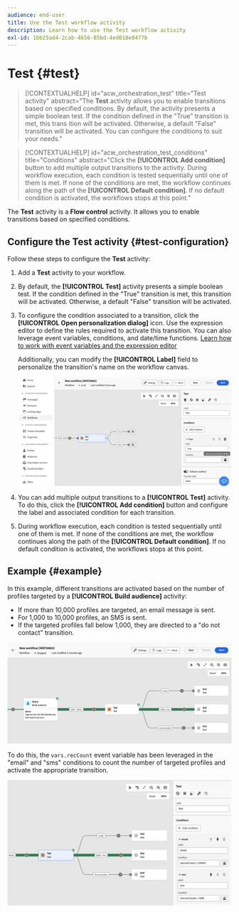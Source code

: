 ```yaml
---
audience: end-user
title: Use the Test workflow activity
description: Learn how to use the Test workflow activity
exl-id: 1bb25ad4-2cab-4656-85bd-4ed018e8477b
---
```

# Test {#test}

>[!CONTEXTUALHELP]
>id="acw_orchestration_test"
>title="Test activity"
>abstract="The **Test** activity allows you to enable transitions based on specified conditions. By default, the activity presents a simple boolean test. If the condition defined in the "True" transition is met, this trans ition will be activated. Otherwise, a default "False" transition will be activated. You can configure the conditions to suit your needs."

>[!CONTEXTUALHELP]
>id="acw_orchestration_test_conditions"
>title="Conditions"
>abstract="Click the **[!UICONTROL Add condition]** button to add multiple output transitions to the activity. During workflow execution, each condition is tested sequentially until one of them is met. If none of the conditions are met, the workflow continues along the path of the **[!UICONTROL Default condition]**. If no default condition is activated, the workflows stops at this point."

The **Test** activity is a **Flow control** activity. It allows you to enable transitions based on specified conditions.

## Configure the Test activity {#test-configuration}

Follow these steps to configure the **Test** activity:

1. Add a **Test** activity to your workflow.

1. By default, the **[!UICONTROL Test]** activity presents a simple boolean test. If the condition defined in the "True" transition is met, this transition will be activated. Otherwise, a default "False" transition will be activated.

1. To configure the condition associated to a transition, click the **[!UICONTROL Open personalization dialog]** icon. Use the expression editor to define the rules required to activate this transition. You can also leverage event variables, conditions, and date/time functions. [Learn how to work with event variables and the expression editor](../event-variables.md)

    Additionally, you can modify the **[!UICONTROL Label]** field to personalize the transition's name on the workflow canvas.

    ![](../assets/workflow-test-default.png)

1. You can add multiple output transitions to a **[!UICONTROL Test]** activity. To do this, click the **[!UICONTROL Add condition]** button and configure the label and associated condition for each transition.

1. During workflow execution, each condition is tested sequentially until one of them is met. If none of the conditions are met, the workflow continues along the path of the **[!UICONTROL Default condition]**. If no default condition is activated, the workflows stops at this point.

## Example {#example}

In this example, different transitions are activated based on the number of profiles targeted by a **[!UICONTROL Build audience]** activity:
* If more than 10,000 profiles are targeted, an email message is sent.
* For 1,000 to 10,000 profiles, an SMS is sent.
* If the targeted profiles fall below 1,000, they are directed to a "do not contact" transition.

![](../assets/workflow-test-example.png)

To do this, the `vars.recCount` event variable has been leveraged in the "email" and "sms" conditions to count the number of targeted profiles and activate the appropriate transition.

![](../assets/workflow-test-example-config.png)
